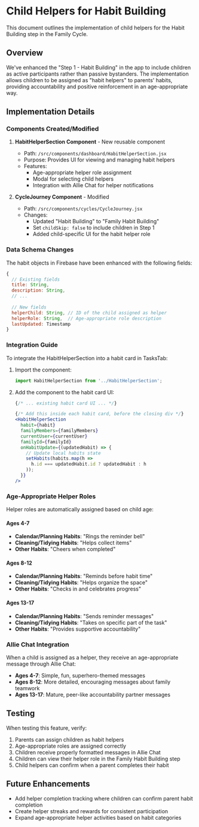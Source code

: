 # Child Helpers for Habit Building

This document outlines the implementation of child helpers for the Habit Building step in the Family Cycle.

## Overview

We've enhanced the "Step 1 - Habit Building" in the app to include children as active participants rather than passive bystanders. The implementation allows children to be assigned as "habit helpers" to parents' habits, providing accountability and positive reinforcement in an age-appropriate way.

## Implementation Details

### Components Created/Modified

1. **HabitHelperSection Component** - New reusable component
   - Path: `/src/components/dashboard/HabitHelperSection.jsx`
   - Purpose: Provides UI for viewing and managing habit helpers
   - Features:
     - Age-appropriate helper role assignment
     - Modal for selecting child helpers
     - Integration with Allie Chat for helper notifications

2. **CycleJourney Component** - Modified
   - Path: `/src/components/cycles/CycleJourney.jsx`
   - Changes:
     - Updated "Habit Building" to "Family Habit Building"
     - Set `childSkip: false` to include children in Step 1
     - Added child-specific UI for the habit helper role

### Data Schema Changes

The habit objects in Firebase have been enhanced with the following fields:

```javascript
{
  // Existing fields
  title: String,
  description: String,
  // ...
  
  // New fields
  helperChild: String, // ID of the child assigned as helper
  helperRole: String,  // Age-appropriate role description
  lastUpdated: Timestamp
}
```

### Integration Guide

To integrate the HabitHelperSection into a habit card in TasksTab:

1. Import the component:
   ```javascript
   import HabitHelperSection from '../HabitHelperSection';
   ```

2. Add the component to the habit card UI:
   ```jsx
   {/* ... existing habit card UI ... */}
   
   {/* Add this inside each habit card, before the closing div */}
   <HabitHelperSection
     habit={habit}
     familyMembers={familyMembers}
     currentUser={currentUser}
     familyId={familyId}
     onHabitUpdate={(updatedHabit) => {
       // Update local habits state
       setHabits(habits.map(h => 
         h.id === updatedHabit.id ? updatedHabit : h
       ));
     }}
   />
   ```

### Age-Appropriate Helper Roles

Helper roles are automatically assigned based on child age:

#### Ages 4-7
- **Calendar/Planning Habits**: "Rings the reminder bell"
- **Cleaning/Tidying Habits**: "Helps collect items"
- **Other Habits**: "Cheers when completed"

#### Ages 8-12
- **Calendar/Planning Habits**: "Reminds before habit time"
- **Cleaning/Tidying Habits**: "Helps organize the space"
- **Other Habits**: "Checks in and celebrates progress"

#### Ages 13-17
- **Calendar/Planning Habits**: "Sends reminder messages"
- **Cleaning/Tidying Habits**: "Takes on specific part of the task"
- **Other Habits**: "Provides supportive accountability"

### Allie Chat Integration

When a child is assigned as a helper, they receive an age-appropriate message through Allie Chat:

- **Ages 4-7**: Simple, fun, superhero-themed messages
- **Ages 8-12**: More detailed, encouraging messages about family teamwork
- **Ages 13-17**: Mature, peer-like accountability partner messages

## Testing

When testing this feature, verify:

1. Parents can assign children as habit helpers
2. Age-appropriate roles are assigned correctly
3. Children receive properly formatted messages in Allie Chat
4. Children can view their helper role in the Family Habit Building step
5. Child helpers can confirm when a parent completes their habit

## Future Enhancements

- Add helper completion tracking where children can confirm parent habit completion
- Create helper streaks and rewards for consistent participation
- Expand age-appropriate helper activities based on habit categories